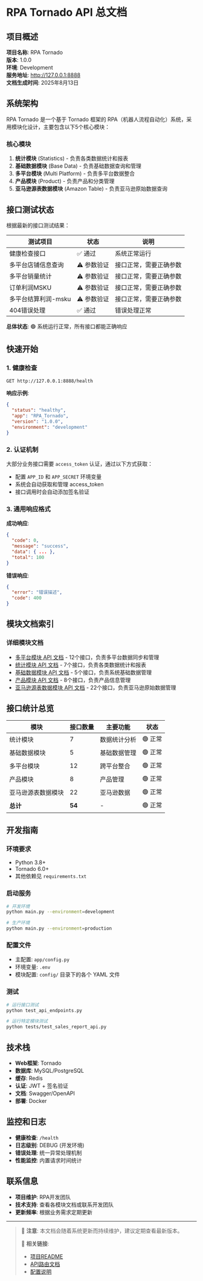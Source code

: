 # RPA Tornado API 总文档

## 项目概述

**项目名称**: RPA Tornado  
**版本**: 1.0.0  
**环境**: Development  
**服务地址**: http://127.0.0.1:8888  
**文档生成时间**: 2025年8月13日  

## 系统架构

RPA Tornado 是一个基于 Tornado 框架的 RPA（机器人流程自动化）系统，采用模块化设计，主要包含以下5个核心模块：

### 核心模块

1. **统计模块** (Statistics) - 负责各类数据统计和报表
2. **基础数据模块** (Base Data) - 负责基础数据查询和管理
3. **多平台模块** (Multi Platform) - 负责多平台数据整合
4. **产品模块** (Product) - 负责产品和分类管理
5. **亚马逊源表数据模块** (Amazon Table) - 负责亚马逊原始数据查询

## 接口测试状态

根据最新的接口测试结果：

| 测试项目 | 状态 | 说明 |
|---------|------|------|
| 健康检查接口 | ✅ 通过 | 系统正常运行 |
| 多平台店铺信息查询 | ⚠️ 参数验证 | 接口正常，需要正确参数 |
| 多平台销量统计 | ⚠️ 参数验证 | 接口正常，需要正确参数 |
| 订单利润MSKU | ⚠️ 参数验证 | 接口正常，需要正确参数 |
| 多平台结算利润-msku | ⚠️ 参数验证 | 接口正常，需要正确参数 |
| 404错误处理 | ✅ 通过 | 错误处理正常 |

**总体状态**: 🟢 系统运行正常，所有接口都能正确响应

## 快速开始

### 1. 健康检查

```bash
GET http://127.0.0.1:8888/health
```

**响应示例**:
```json
{
  "status": "healthy",
  "app": "RPA_Tornado",
  "version": "1.0.0",
  "environment": "development"
}
```

### 2. 认证机制

大部分业务接口需要 `access_token` 认证，通过以下方式获取：

- 配置 `APP_ID` 和 `APP_SECRET` 环境变量
- 系统会自动获取和管理 access_token
- 接口调用时会自动添加签名验证

### 3. 通用响应格式

**成功响应**:
```json
{
  "code": 0,
  "message": "success",
  "data": { ... },
  "total": 100
}
```

**错误响应**:
```json
{
  "error": "错误描述",
  "code": 400
}
```

## 模块文档索引

### 详细模块文档
- [多平台模块 API 文档](./multi_platform_api.md) - 12个接口，负责多平台数据同步和管理
- [统计模块 API 文档](./statistics_api.md) - 7个接口，负责各类数据统计和报表
- [基础数据模块 API 文档](./base_data_api.md) - 5个接口，负责系统基础数据管理
- [产品模块 API 文档](./product_api.md) - 8个接口，负责产品信息管理
- [亚马逊源表数据模块 API 文档](./amazon_table_api.md) - 22个接口，负责亚马逊原始数据管理

## 接口统计总览

| 模块 | 接口数量 | 主要功能 | 状态 |
|------|---------|----------|------|
| 统计模块 | 7 | 数据统计分析 | 🟢 正常 |
| 基础数据模块 | 5 | 基础数据管理 | 🟢 正常 |
| 多平台模块 | 12 | 跨平台整合 | 🟢 正常 |
| 产品模块 | 8 | 产品管理 | 🟢 正常 |
| 亚马逊源表数据模块 | 22 | 亚马逊数据 | 🟢 正常 |
| **总计** | **54** | - | 🟢 正常 |

## 开发指南

### 环境要求
- Python 3.8+
- Tornado 6.0+
- 其他依赖见 `requirements.txt`

### 启动服务
```bash
# 开发环境
python main.py --environment=development

# 生产环境
python main.py --environment=production
```

### 配置文件
- 主配置: `app/config.py`
- 环境变量: `.env`
- 模块配置: `config/` 目录下的各个 YAML 文件

### 测试
```bash
# 运行接口测试
python test_api_endpoints.py

# 运行特定模块测试
python tests/test_sales_report_api.py
```

## 技术栈

- **Web框架**: Tornado
- **数据库**: MySQL/PostgreSQL
- **缓存**: Redis
- **认证**: JWT + 签名验证
- **文档**: Swagger/OpenAPI
- **部署**: Docker

## 监控和日志

- **健康检查**: `/health`
- **日志级别**: DEBUG (开发环境)
- **错误处理**: 统一异常处理机制
- **性能监控**: 内置请求时间统计

## 联系信息

- **项目维护**: RPA开发团队
- **技术支持**: 查看各模块文档或联系开发团队
- **更新频率**: 根据业务需求定期更新

---

> 📝 **注意**: 本文档会随着系统更新而持续维护，建议定期查看最新版本。
> 
> 🔗 **相关链接**: 
> - [项目README](../README.md)
> - [API路由文档](../API_ROUTES_DOCUMENTATION.md)
> - [配置说明](../config/README.md)